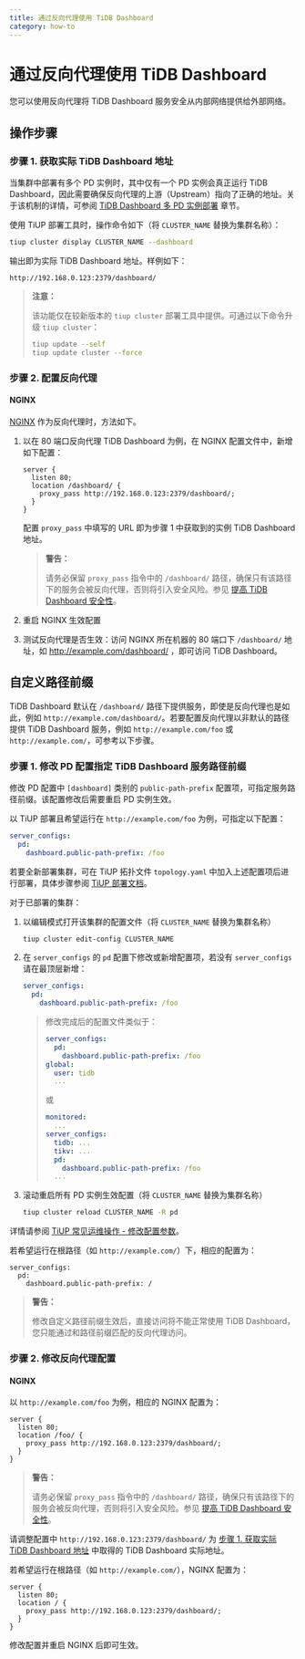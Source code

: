 ```yaml
---
title: 通过反向代理使用 TiDB Dashboard
category: how-to
---
```


# 通过反向代理使用 TiDB Dashboard

您可以使用反向代理将 TiDB Dashboard 服务安全从内部网络提供给外部网络。

## 操作步骤

### 步骤 1. 获取实际 TiDB Dashboard 地址

当集群中部署有多个 PD 实例时，其中仅有一个 PD 实例会真正运行 TiDB Dashboard，因此需要确保反向代理的上游（Upstream）指向了正确的地址。关于该机制的详情，可参阅 [TiDB Dashboard 多 PD 实例部署](/dashboard/dashboard-ops-deploy.md#多-PD-实例部署) 章节。

使用 TiUP 部署工具时，操作命令如下（将 `CLUSTER_NAME` 替换为集群名称）：

```bash
tiup cluster display CLUSTER_NAME --dashboard
```

输出即为实际 TiDB Dashboard 地址。样例如下：

```
http://192.168.0.123:2379/dashboard/
```

> **注意：**
>
> 该功能仅在较新版本的 `tiup cluster` 部署工具中提供。可通过以下命令升级 `tiup cluster`：
>
> ```bash
> tiup update --self
> tiup update cluster --force
> ```

### 步骤 2. 配置反向代理

#### NGINX

[NGINX](https://nginx.org/) 作为反向代理时，方法如下。

1. 以在 80 端口反向代理 TiDB Dashboard 为例，在 NGINX 配置文件中，新增如下配置：

   ```nginx
   server {
     listen 80;
     location /dashboard/ {
       proxy_pass http://192.168.0.123:2379/dashboard/;
     }
   }
   ```

   配置 `proxy_pass` 中填写的 URL 即为步骤 1 中获取到的实例 TiDB Dashboard 地址。

   > **警告：**
   >
   > 请务必保留 `proxy_pass` 指令中的 `/dashboard/` 路径，确保只有该路径下的服务会被反向代理，否则将引入安全风险。参见 [提高 TiDB Dashboard 安全性](/dashboard/dashboard-ops-security.md)。

2. 重启 NGINX 生效配置

3. 测试反向代理是否生效：访问 NGINX 所在机器的 80 端口下 `/dashboard/` 地址，如 <http://example.com/dashboard/> ，即可访问 TiDB Dashboard。

## 自定义路径前缀

TiDB Dashboard 默认在 `/dashboard/` 路径下提供服务，即使是反向代理也是如此，例如 `http://example.com/dashboard/`。若要配置反向代理以非默认的路径提供 TiDB Dashboard 服务，例如 `http://example.com/foo` 或 `http://example.com/`，可参考以下步骤。

### 步骤 1. 修改 PD 配置指定 TiDB Dashboard 服务路径前缀

修改 PD 配置中 `[dashboard]` 类别的 `public-path-prefix` 配置项，可指定服务路径前缀。该配置修改后需要重启 PD 实例生效。

以 TiUP 部署且希望运行在 `http://example.com/foo` 为例，可指定以下配置：

```yaml
server_configs:
  pd:
    dashboard.public-path-prefix: /foo
```

若要全新部署集群，可在 TiUP 拓扑文件 `topology.yaml` 中加入上述配置项后进行部署，具体步骤参阅 [TiUP 部署文档](/production-deployment-using-tiup.md#第-3-步编辑初始化配置文件)。

对于已部署的集群：

1. 以编辑模式打开该集群的配置文件（将 `CLUSTER_NAME` 替换为集群名称）

   ```bash
   tiup cluster edit-config CLUSTER_NAME
   ```

2. 在 `server_configs` 的 `pd` 配置下修改或新增配置项，若没有 `server_configs` 请在最顶层新增：

   ```yaml
   server_configs:
     pd:
       dashboard.public-path-prefix: /foo
   ```

   > 修改完成后的配置文件类似于：
   >
   >  ```yaml
   >  server_configs:
   >    pd:
   >      dashboard.public-path-prefix: /foo
   >  global:
   >    user: tidb
   >    ...
   >  ```
   >
   > 或
   >
   > ```yaml
   > monitored:
   >   ...
   > server_configs:
   >   tidb: ...
   >   tikv: ...
   >   pd:
   >     dashboard.public-path-prefix: /foo
   >   ...
   > ```

3. 滚动重启所有 PD 实例生效配置（将 `CLUSTER_NAME` 替换为集群名称）

   ```bash
   tiup cluster reload CLUSTER_NAME -R pd
   ```

详情请参阅 [TiUP 常见运维操作 - 修改配置参数](/maintain-tidb-using-tiup.md/#修改配置参数)。

若希望运行在根路径（如 `http://example.com/`）下，相应的配置为：

```
server_configs:
  pd:
    dashboard.public-path-prefix: /
```

> **警告：**
>
> 修改自定义路径前缀生效后，直接访问将不能正常使用 TiDB Dashboard，您只能通过和路径前缀匹配的反向代理访问。

### 步骤 2. 修改反向代理配置

#### NGINX

以 `http://example.com/foo` 为例，相应的 NGINX 配置为：

```nginx
server {
  listen 80;
  location /foo/ {
    proxy_pass http://192.168.0.123:2379/dashboard/;
  }
}
```

> **警告：**
>
> 请务必保留 `proxy_pass` 指令中的 `/dashboard/` 路径，确保只有该路径下的服务会被反向代理，否则将引入安全风险。参见 [提高 TiDB Dashboard 安全性](/dashboard/dashboard-ops-security.md)。

请调整配置中 `http://192.168.0.123:2379/dashboard/` 为 [步骤 1. 获取实际 TiDB Dashboard 地址](#步骤-1.-获取实际-TiDB-Dashboard-地址) 中取得的 TiDB Dashboard 实际地址。

若希望运行在根路径（如 `http://example.com/`），NGINX 配置为：

```nginx
server {
  listen 80;
  location / {
    proxy_pass http://192.168.0.123:2379/dashboard/;
  }
}
```

修改配置并重启 NGINX 后即可生效。
